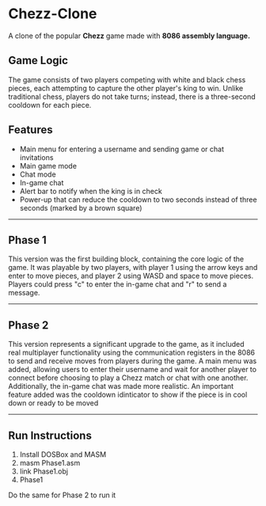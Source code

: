 # Chezz-Clone
A clone of the popular **Chezz** game made with **8086 assembly language.**

## Game Logic
The game consists of two players competing with white and black chess pieces, each attempting to capture the other player's king to win. Unlike traditional chess, players do not take turns; instead, there is a three-second cooldown for each piece.

## Features
- Main menu for entering a username and sending game or chat invitations
- Main game mode
- Chat mode
- In-game chat
- Alert bar to notify when the king is in check
- Power-up that can reduce the cooldown to two seconds instead of three seconds (marked by a brown square)

---

## Phase 1
This version was the first building block, containing the core logic of the game. It was playable by two players, with player 1 using the arrow keys and enter to move pieces, and player 2 using WASD and space to move pieces. Players could press "c" to enter the in-game chat and "r" to send a message.

---

## Phase 2
This version represents a significant upgrade to the game, as it included real multiplayer functionality using the communication registers in the 8086 to send and receive moves from players during the game. A main menu was added, allowing users to enter their username and wait for another player to connect before choosing to play a Chezz match or chat with one another. Additionally, the in-game chat was made more realistic. An important feature added was the cooldown idinticator to show if the piece is in cool down or ready to be moved

---

## Run Instructions
1. Install DOSBox and MASM
2. masm Phase1.asm
3. link Phase1.obj
4. Phase1

Do the same for Phase 2 to run it